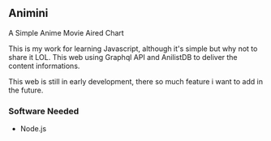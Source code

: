 ## Animini
A Simple Anime Movie Aired Chart

This is my work for learning Javascript, although it's simple but why not to share it LOL. This web using Graphql API and AnilistDB to deliver the content informations.

This web is still in early development, there so much feature i want to add in the future.

### Software Needed
- Node.js

